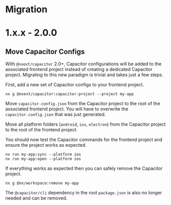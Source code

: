 # Migration

# 1.x.x - 2.0.0

## Move Capacitor Configs

With `@nxext/capacitor` 2.0+, Capacitor configurations will be added to the associated frontend project instead of creating a dedicated Capacitor project. Migrating to this new paradigm is trivial and takes just a few steps.

First, add a new set of Capacitor configs to your frontend project.

```
nx g @nxext/capacitor:capacitor-project --project my-app
```

Move `capacitor.config.json` from the Capacitor project to the root of the associated frontend project. You will have to overwrite the `capacitor.config.json` that was just generated.

Move all platform folders (`android`, `ios`, `electron`) from the Capacitor project to the root of the frontend project.

You should now test the Capacitor commands for the frontend project and ensure the project works as expected.

```
nx run my-app:sync --platform ios
nx run my-app:open --platform ios
```

If everything works as expected then you can safely remove the Capacitor project.

```
nx g @nx/workspace:remove my-app
```

The `@capacitor/cli` dependency in the root `package.json` is also no longer needed and can be removed.
